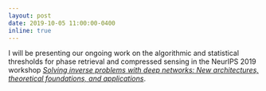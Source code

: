 ```yaml
---
layout: post
date: 2019-10-05 11:00:00-0400
inline: true
---
```


I will be presenting our ongoing work on the algorithmic and statistical thresholds for phase retrieval and compressed sensing  in the NeurIPS 2019 workshop [*Solving inverse problems with deep networks: New architectures, theoretical foundations, and applications*](https://deep-inverse.org/).
